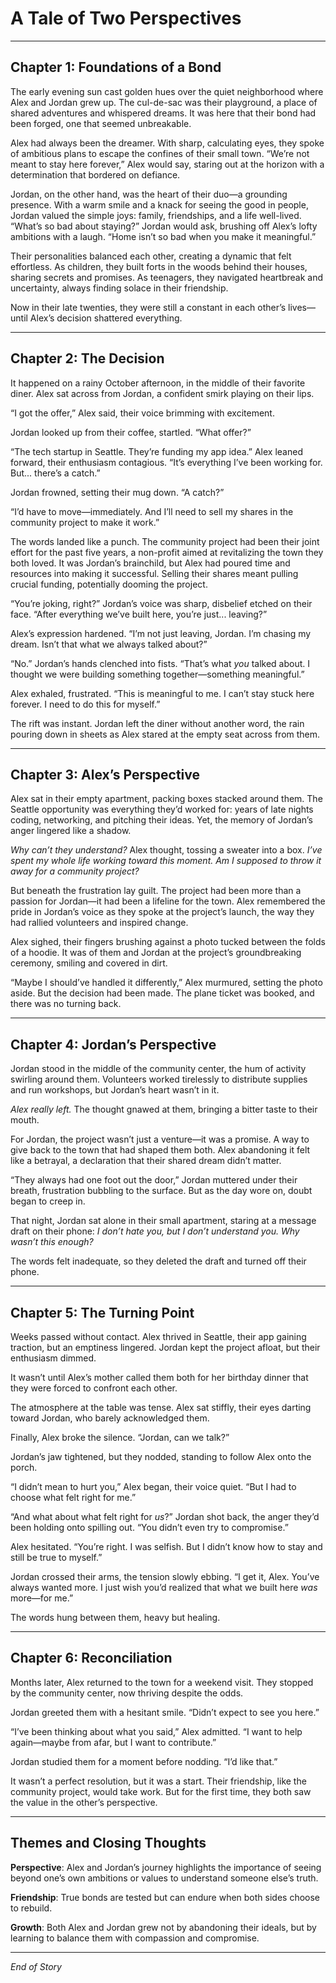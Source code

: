 # **A Tale of Two Perspectives**

---

## **Chapter 1: Foundations of a Bond**

The early evening sun cast golden hues over the quiet neighborhood where Alex and Jordan grew up. The cul-de-sac was their playground, a place of shared adventures and whispered dreams. It was here that their bond had been forged, one that seemed unbreakable.  

Alex had always been the dreamer. With sharp, calculating eyes, they spoke of ambitious plans to escape the confines of their small town. “We’re not meant to stay here forever,” Alex would say, staring out at the horizon with a determination that bordered on defiance.  

Jordan, on the other hand, was the heart of their duo—a grounding presence. With a warm smile and a knack for seeing the good in people, Jordan valued the simple joys: family, friendships, and a life well-lived. “What’s so bad about staying?” Jordan would ask, brushing off Alex’s lofty ambitions with a laugh. “Home isn’t so bad when you make it meaningful.”  

Their personalities balanced each other, creating a dynamic that felt effortless. As children, they built forts in the woods behind their houses, sharing secrets and promises. As teenagers, they navigated heartbreak and uncertainty, always finding solace in their friendship.  

Now in their late twenties, they were still a constant in each other’s lives—until Alex’s decision shattered everything.

---

## **Chapter 2: The Decision**

It happened on a rainy October afternoon, in the middle of their favorite diner. Alex sat across from Jordan, a confident smirk playing on their lips.  

“I got the offer,” Alex said, their voice brimming with excitement.  

Jordan looked up from their coffee, startled. “What offer?”  

“The tech startup in Seattle. They’re funding my app idea.” Alex leaned forward, their enthusiasm contagious. “It’s everything I’ve been working for. But... there’s a catch.”  

Jordan frowned, setting their mug down. “A catch?”  

“I’d have to move—immediately. And I’ll need to sell my shares in the community project to make it work.”  

The words landed like a punch. The community project had been their joint effort for the past five years, a non-profit aimed at revitalizing the town they both loved. It was Jordan’s brainchild, but Alex had poured time and resources into making it successful. Selling their shares meant pulling crucial funding, potentially dooming the project.  

“You’re joking, right?” Jordan’s voice was sharp, disbelief etched on their face. “After everything we’ve built here, you’re just... leaving?”  

Alex’s expression hardened. “I’m not just leaving, Jordan. I’m chasing my dream. Isn’t that what we always talked about?”  

“No.” Jordan’s hands clenched into fists. “That’s what *you* talked about. I thought we were building something together—something meaningful.”  

Alex exhaled, frustrated. “This is meaningful to me. I can’t stay stuck here forever. I need to do this for myself.”  

The rift was instant. Jordan left the diner without another word, the rain pouring down in sheets as Alex stared at the empty seat across from them.

---

## **Chapter 3: Alex’s Perspective**

Alex sat in their empty apartment, packing boxes stacked around them. The Seattle opportunity was everything they’d worked for: years of late nights coding, networking, and pitching their ideas. Yet, the memory of Jordan’s anger lingered like a shadow.  

*Why can’t they understand?* Alex thought, tossing a sweater into a box. *I’ve spent my whole life working toward this moment. Am I supposed to throw it away for a community project?*  

But beneath the frustration lay guilt. The project had been more than a passion for Jordan—it had been a lifeline for the town. Alex remembered the pride in Jordan’s voice as they spoke at the project’s launch, the way they had rallied volunteers and inspired change.  

Alex sighed, their fingers brushing against a photo tucked between the folds of a hoodie. It was of them and Jordan at the project’s groundbreaking ceremony, smiling and covered in dirt.  

“Maybe I should’ve handled it differently,” Alex murmured, setting the photo aside. But the decision had been made. The plane ticket was booked, and there was no turning back.

---

## **Chapter 4: Jordan’s Perspective**

Jordan stood in the middle of the community center, the hum of activity swirling around them. Volunteers worked tirelessly to distribute supplies and run workshops, but Jordan’s heart wasn’t in it.  

*Alex really left.* The thought gnawed at them, bringing a bitter taste to their mouth.  

For Jordan, the project wasn’t just a venture—it was a promise. A way to give back to the town that had shaped them both. Alex abandoning it felt like a betrayal, a declaration that their shared dream didn’t matter.  

“They always had one foot out the door,” Jordan muttered under their breath, frustration bubbling to the surface. But as the day wore on, doubt began to creep in.  

That night, Jordan sat alone in their small apartment, staring at a message draft on their phone: *I don’t hate you, but I don’t understand you. Why wasn’t this enough?*  

The words felt inadequate, so they deleted the draft and turned off their phone.  

---

## **Chapter 5: The Turning Point**

Weeks passed without contact. Alex thrived in Seattle, their app gaining traction, but an emptiness lingered. Jordan kept the project afloat, but their enthusiasm dimmed.  

It wasn’t until Alex’s mother called them both for her birthday dinner that they were forced to confront each other.  

The atmosphere at the table was tense. Alex sat stiffly, their eyes darting toward Jordan, who barely acknowledged them.  

Finally, Alex broke the silence. “Jordan, can we talk?”  

Jordan’s jaw tightened, but they nodded, standing to follow Alex onto the porch.  

“I didn’t mean to hurt you,” Alex began, their voice quiet. “But I had to choose what felt right for me.”  

“And what about what felt right for *us*?” Jordan shot back, the anger they’d been holding onto spilling out. “You didn’t even try to compromise.”  

Alex hesitated. “You’re right. I was selfish. But I didn’t know how to stay and still be true to myself.”  

Jordan crossed their arms, the tension slowly ebbing. “I get it, Alex. You’ve always wanted more. I just wish you’d realized that what we built here *was* more—for me.”  

The words hung between them, heavy but healing.  

---

## **Chapter 6: Reconciliation**

Months later, Alex returned to the town for a weekend visit. They stopped by the community center, now thriving despite the odds.  

Jordan greeted them with a hesitant smile. “Didn’t expect to see you here.”  

“I’ve been thinking about what you said,” Alex admitted. “I want to help again—maybe from afar, but I want to contribute.”  

Jordan studied them for a moment before nodding. “I’d like that.”  

It wasn’t a perfect resolution, but it was a start. Their friendship, like the community project, would take work. But for the first time, they both saw the value in the other’s perspective.  

---

## **Themes and Closing Thoughts**

**Perspective**: Alex and Jordan’s journey highlights the importance of seeing beyond one’s own ambitions or values to understand someone else’s truth.  

**Friendship**: True bonds are tested but can endure when both sides choose to rebuild.  

**Growth**: Both Alex and Jordan grew not by abandoning their ideals, but by learning to balance them with compassion and compromise.  

--- 

*End of Story*
